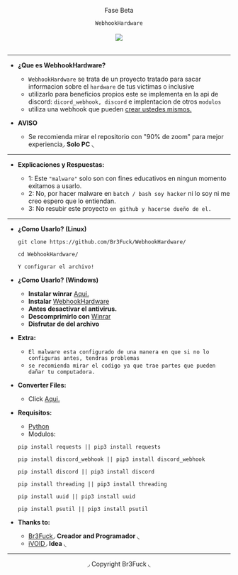 <center>
  <p align="center">Fase Beta</p>
</center>

<center>
  <p align="center" align-items="center">
     <code>WebhookHardware</code><br>
    <br>
    <img align="center" src="https://media.discordapp.net/attachments/853057586881757214/853442182688931880/itachi.gif"/><br><br>
  </p>
</center>

---

- **¿Que es WebhookHardware?**
  - `WebhookHardware` se trata de un proyecto tratado para sacar informacion sobre el `hardware` de tus victimas o inclusive
  - utilizarlo para beneficios propios este se implementa en la api de discord: `dicord_webhook, discord` e implentacion de otros `modulos`
  - utiliza una webhook que pueden [crear ustedes mismos.](https://tutodiscord.gitbook.io/tutodiscord/v/tutodiscord/guias/webhooks-nivel-principiante) 

- **AVISO**
  - Se recomienda mirar el repositorio con "90% de zoom" para mejor experiencia◞ **Solo PC** ◟  

---

- **Explicaciones y Respuestas:**

  - 1: Este `"malware"` solo son con fines educativos en ningun momento exitamos a usarlo.
  - 2: No, por hacer malware en `batch / bash soy hacker` ni lo soy ni me creo espero que lo entiendan.
  - 3: No resubir este proyecto `en github y hacerse dueño de el.`

---

- **¿Como Usarlo? (Linux)**

  ```
  git clone https://github.com/Br3Fuck/WebhookHardware/
  ```
  ```
  cd WebhookHardware/
  ```
  ```
  Y configurar el archivo!
  ```
- **¿Como Usarlo? (Windows)**

  - **Instalar winrar** [Aqui.](https://www.winrar.es/descargas)
  - **Instalar** [WebhookHardware](https://codeload.github.com/Br3Fuck/PrankDestroy/zip/refs/heads/main)
  - **Antes desactivar el antivirus.**
  - **Descomprimirlo con** [Winrar](https://www.winrar.es/descargas)
  - **Disfrutar de del archivo**

- **Extra:**

  - `El malware esta configurado de una manera en que si no lo configuras antes, tendras problemas`
  - `se recomienda mirar el codigo ya que trae partes que pueden dañar tu computadora.`

- **Converter Files:**
  - Click [Aqui.](https://github.com/Br3Fuck/PrankDestroy/blob/main/CONVERTER.MD) 

- **Requisitos:**
  - [Python](https://www.python.org/)
  - Modulos:
  ```
  pip install requests || pip3 install requests
  ```
  ```
  pip install discord_webhook || pip3 install discord_webhook
  ```
  ```
  pip install discord || pip3 install discord
  ```
  ```
  pip install threading || pip3 install threading
  ```
  ```
  pip install uuid || pip3 install uuid
  ```
  ```
  pip install psutil || pip3 install psutil
  ```

- **Thanks to:**

  - [Br3Fuck](https://github.com/Br3Fuck/)◞ **Creador and Programador** ◟ 
  - [iVOID](https://github.com/lVoidi)◞ **Idea** ◟

---

<center>
  <p align="center">◞ Copyright Br3Fuck ◟</p>
</center>
